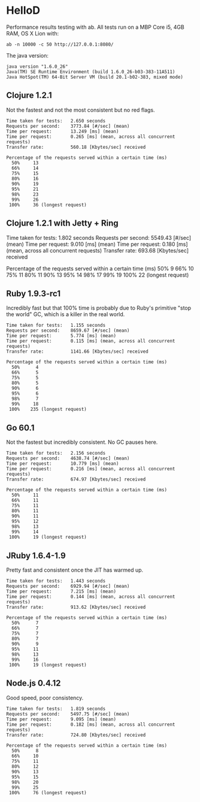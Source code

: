HelloD
============

Performance results testing with ab.  All tests run on a MBP Core i5, 4GB RAM, OS X Lion with:

    ab -n 10000 -c 50 http://127.0.0.1:8080/

The java version:

    java version "1.6.0_26"
    Java(TM) SE Runtime Environment (build 1.6.0_26-b03-383-11A511)
    Java HotSpot(TM) 64-Bit Server VM (build 20.1-b02-383, mixed mode)


Clojure 1.2.1
----------------

Not the fastest and not the most consistent but no red flags.

    Time taken for tests:   2.650 seconds
    Requests per second:    3773.84 [#/sec] (mean)
    Time per request:       13.249 [ms] (mean)
    Time per request:       0.265 [ms] (mean, across all concurrent requests)
    Transfer rate:          560.18 [Kbytes/sec] received

    Percentage of the requests served within a certain time (ms)
      50%     13
      66%     14
      75%     15
      80%     16
      90%     19
      95%     21
      98%     23
      99%     26
     100%     36 (longest request)


Clojure 1.2.1 with Jetty + Ring
--------------------------------

Time taken for tests:   1.802 seconds
Requests per second:    5549.43 [#/sec] (mean)
Time per request:       9.010 [ms] (mean)
Time per request:       0.180 [ms] (mean, across all concurrent requests)
Transfer rate:          693.68 [Kbytes/sec] received

Percentage of the requests served within a certain time (ms)
  50%      9
  66%     10
  75%     11
  80%     11
  90%     13
  95%     14
  98%     17
  99%     19
 100%     22 (longest request)


Ruby 1.9.3-rc1
----------------

Incredibly fast but that 100% time is probably due to Ruby's primitive "stop the world" GC,
which is a killer in the real world.

    Time taken for tests:   1.155 seconds
    Requests per second:    8659.67 [#/sec] (mean)
    Time per request:       5.774 [ms] (mean)
    Time per request:       0.115 [ms] (mean, across all concurrent requests)
    Transfer rate:          1141.66 [Kbytes/sec] received

    Percentage of the requests served within a certain time (ms)
      50%      4
      66%      5
      75%      5
      80%      5
      90%      6
      95%      6
      98%      7
      99%     18
     100%    235 (longest request)


Go 60.1
----------------

Not the fastest but incredibly consistent.  No GC pauses here.

    Time taken for tests:   2.156 seconds
    Requests per second:    4638.74 [#/sec] (mean)
    Time per request:       10.779 [ms] (mean)
    Time per request:       0.216 [ms] (mean, across all concurrent requests)
    Transfer rate:          674.97 [Kbytes/sec] received

    Percentage of the requests served within a certain time (ms)
      50%     11
      66%     11
      75%     11
      80%     11
      90%     11
      95%     12
      98%     13
      99%     14
     100%     19 (longest request)

JRuby 1.6.4-1.9
----------------

Pretty fast and consistent once the JIT has warmed up.

    Time taken for tests:   1.443 seconds
    Requests per second:    6929.94 [#/sec] (mean)
    Time per request:       7.215 [ms] (mean)
    Time per request:       0.144 [ms] (mean, across all concurrent requests)
    Transfer rate:          913.62 [Kbytes/sec] received

    Percentage of the requests served within a certain time (ms)
      50%      7
      66%      7
      75%      7
      80%      7
      90%      9
      95%     11
      98%     13
      99%     16
     100%     19 (longest request)


Node.js 0.4.12
------------------

Good speed, poor consistency.

    Time taken for tests:   1.819 seconds
    Requests per second:    5497.75 [#/sec] (mean)
    Time per request:       9.095 [ms] (mean)
    Time per request:       0.182 [ms] (mean, across all concurrent requests)
    Transfer rate:          724.80 [Kbytes/sec] received

    Percentage of the requests served within a certain time (ms)
      50%      8
      66%     10
      75%     11
      80%     12
      90%     13
      95%     15
      98%     20
      99%     25
     100%     76 (longest request)
